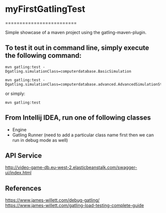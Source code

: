 # myFirstGatlingTest   
=========================

Simple showcase of a maven project using the gatling-maven-plugin.

## To test it out in command line, simply execute the following command:

    mvn gatling:test -Dgatling.simulationClass=computerdatabase.BasicSimulation
    
    mvn gatling:test -Dgatling.simulationClass=computerdatabase.advanced.AdvancedSimulationStep02
    
or simply:

    mvn gatling:test

## From Intellij IDEA, run one of following classes
- Engine
- Gatling Runner (need to add a particular class name first then we can run in debug mode as well)

## API Service  
http://video-game-db.eu-west-2.elasticbeanstalk.com/swagger-ui/index.html

## References
https://www.james-willett.com/debug-gatling/  
https://www.james-willett.com/gatling-load-testing-complete-guide
